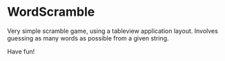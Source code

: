 # WordScramble

Very simple scramble game, using a tableview application layout. Involves guessing as many words as possible from a given string.

Have fun!
